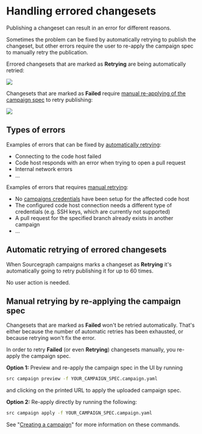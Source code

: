 # Handling errored changesets

Publishing a changeset can result in an error for different reasons.

Sometimes the problem can be fixed by automatically retrying to publish the changeset, but other errors require the user to re-apply the campaign spec to manually retry the publication.

Errored changesets that are marked as **Retrying** are being automatically retried:

<img src="https://storage.googleapis.com/sourcegraph-assets/docs/images/campaigns/retrying_changeset.png" class="screenshot">

Changesets that are marked as **Failed** require [manual re-applying of the campaign spec](#manual-retrying-by-re-applying-the-campaign-spec) to retry publishing:

<img src="https://storage.googleapis.com/sourcegraph-assets/docs/images/campaigns/failed_changeset.png" class="screenshot">

## Types of errors

Examples of errors that can be fixed by [automatically retrying](#automatic-retrying-of-errored-changesets):

- Connecting to the code host failed
- Code host responds with an error when trying to open a pull request
- Internal network errors
- ...

Examples of errors that requires [manual retrying](#manual-retrying-by-re-applying-the-campaign-spec):

- No [campaigns credentials](configuring_user_credentials.md) have been setup for the affected code host
- The configured code host connection needs a different type of credentials (e.g. SSH keys, which are currently not supported)
- A pull request for the specified branch already exists in another campaign
- ...

## Automatic retrying of errored changesets

When Sourcegraph campaigns marks a changeset as **Retrying** it's automatically going to retry publishing it for up to 60 times.

No user action is needed.

## Manual retrying by re-applying the campaign spec

Changesets that are marked as **Failed** won't be retried automatically. That's either because the number of automatic retries has been exhausted, or because retrying won't fix the error.

In order to retry **Failed** (or even **Retrying**) changesets manually, you re-apply the campaign spec.

**Option 1:** Preview and re-apply the campaign spec in the UI by running

```bash
src campaign preview -f YOUR_CAMPAIGN_SPEC.campaign.yaml
```

and clicking on the printed URL to apply the uploaded campaign spec.

**Option 2:** Re-apply directly by running the following:

```bash
src campaign apply -f YOUR_CAMPAIGN_SPEC.campaign.yaml
```

See "[Creating a campaign](creating_a_campaign.md)" for more information on these commands.
